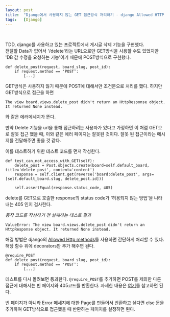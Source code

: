 ```yaml
---
layout: post
title:  "Django에서 사용하지 않는 GET 접근방식 처리하기 - django Allowed HTTP methods"
tags:   [Django]
---
```


<br>  

TDD, django를 사용하고 있는 프로젝트에서 게시글 삭제 기능을 구현했다.  
전달할 Data가 없어서 '/delete'라는 URL으로만 GET방식을 사용할 수도 있었지만 'DB 값 수정을 요청하는 기능'이기 때문에 POST방식으로 구현했다.  

```
def delete_post(request, board_slug, post_id):
    if request.method == 'POST':
        [...]
```  

GET방식은 사용하지 않기 때문에 POST에 대해서만 조건문으로 처리를 했다. 하지만 GET방식으로 접근을 하면   

```
The view board.views.delete_post didn't return an HttpResponse object. It returned None instead.
```  

와 같은 에러메세지가 뜬다.  

만약 Delete 기능을 url을 통해 접근하려는 사용자가 있다고 가정하면 이 처럼 GET으로 잘못 접근 했을 때, 이와 같은 에러 페이지는 잘못된 것이다. 잘못 된 접근이라는 메시지를 전달해주면 좋을 것 같다.  

이를 테스트하기 위한 테스트 코드를 먼저 작성한다.  

```
def test_can_not_access_with_GET(self):
    delete_post = Post.objects.create(board=self.default_board, title='delete post', content='content')
    response = self.client.get(reverse('board:delete_post', args=[self.default_board.slug, delete_post.id]))

    self.assertEqual(response.status_code, 405)
```  

delete를 GET으로 호출한 response의 status code가 '허용되지 않는 방법'을 나타내는 405 인지 검사한다.   

_동작 코드를 작성하기 전 실패하는 테스트 결과_  

```
ValueError: The view board.views.delete_post didn't return an HttpResponse object. It returned None instead.
```  

해결 방법은 django의 [Allowed Http methods](https://docs.djangoproject.com/en/1.10/topics/http/decorators/#allowed-http-methods)를 사용하면 간단하게 처리할 수 있다. 해당 함수 위에 decorators만 추가 해주면 된다.

```
@require_POST
def delete_post(request, board_slug, post_id):
    if request.method == 'POST':
        [...]
```  

테스트를 다시 돌려보면 통과한다. `@require_POST`를 추가하면 POST를 제외한 다른 접근에 대해서는 빈 페이지와 405코드를 반환한다. 자세한 내용은 [여기](https://docs.djangoproject.com/en/1.10/topics/http/decorators/#allowed-http-methods)를 참고하면 된다.


빈 페이지가 아니라 Error 메세지에 대한 Page를 만들어서 반환하고 싶다면 else 문을 추가하여 GET방식으로 접근했을 때 반환하는 페이지를 설정하면 된다.  
